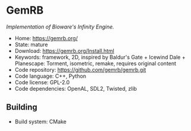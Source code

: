 # GemRB

_Implementation of Bioware's Infinity Engine._

- Home: https://gemrb.org/
- State: mature
- Download: https://gemrb.org/Install.html
- Keywords: framework, 2D, inspired by Baldur's Gate + Icewind Dale + Planescape: Torment, isometric, remake, requires original content
- Code repository: https://github.com/gemrb/gemrb.git
- Code language: C++, Python
- Code license: GPL-2.0
- Code dependencies: OpenAL, SDL2, Twisted, zlib

## Building

- Build system: CMake

